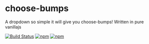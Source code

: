 # choose-bumps
A dropdown so simple it will give you choose-bumps! Written in pure vanillajs

[![Build Status](https://travis-ci.org/crsten/choose-bumps.svg?branch=master&style=flat-square)](https://travis-ci.org/crsten/choose-bumps)
[![npm](https://img.shields.io/npm/dt/choosebumps.svg?style=flat-square)](https://www.npmjs.com/package/choosebumps)
[![npm](https://img.shields.io/npm/l/express.svg?style=flat-square)]()
